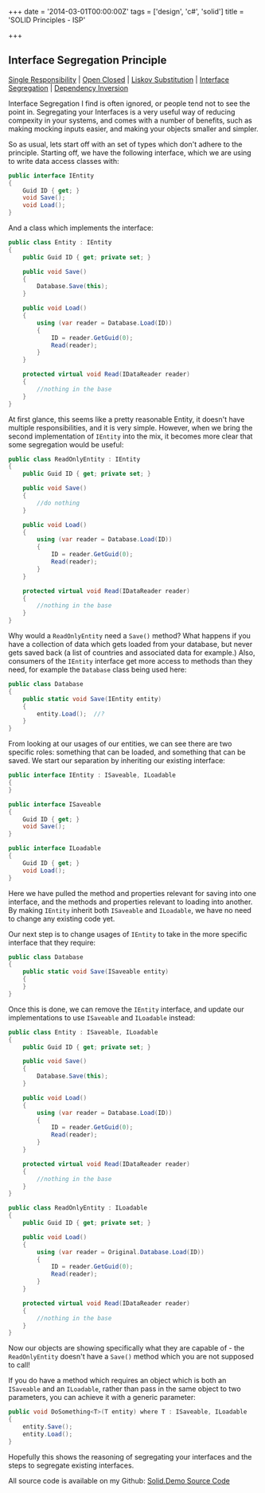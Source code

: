 +++
date = '2014-03-01T00:00:00Z'
tags = ['design', 'c#', 'solid']
title = 'SOLID Principles - ISP'

+++

## Interface Segregation Principle

[Single Responsibility][blog-solid-srp] | [Open Closed][blog-solid-ocp] | [Liskov Substitution][blog-solid-lsp] | [Interface Segregation][blog-solid-isp] | [Dependency Inversion][blog-solid-dip]

Interface Segregation I find is often ignored, or people tend not to see the point in.  Segregating your Interfaces is a very useful way of reducing compexity in your systems, and comes with a number of benefits, such as making mocking inputs easier, and making your objects smaller and simpler.

So as usual, lets start off with an set of types which don't adhere to the principle.  Starting off, we have the following interface, which we are using to write data access classes with:

```csharp
public interface IEntity
{
	Guid ID { get; }
	void Save();
	void Load();
}
```

And a class which implements the interface:

```csharp
public class Entity : IEntity
{
	public Guid ID { get; private set; }

	public void Save()
	{
		Database.Save(this);
	}

	public void Load()
	{
		using (var reader = Database.Load(ID))
		{
			ID = reader.GetGuid(0);
			Read(reader);
		}
	}

	protected virtual void Read(IDataReader reader)
	{
		//nothing in the base
	}
}
```

At first glance, this seems like a pretty reasonable Entity, it doesn't have multiple responsibilities, and it is very simple. However, when we bring the second implementation of `IEntity` into the mix, it becomes more clear that some segregation would be useful:

```csharp
public class ReadOnlyEntity : IEntity
{
	public Guid ID { get; private set; }

	public void Save()
	{
		//do nothing
	}

	public void Load()
	{
		using (var reader = Database.Load(ID))
		{
			ID = reader.GetGuid(0);
			Read(reader);
		}
	}

	protected virtual void Read(IDataReader reader)
	{
		//nothing in the base
	}
}
```

Why would a `ReadOnlyEntity` need a `Save()` method? What happens if you have a collection of data which gets loaded from your database, but never gets saved back (a list of countries and associated data for example.)  Also, consumers of the `IEntity` interface get more access to methods than they need, for example the `Database` class being used here:

```csharp
public class Database
{
	public static void Save(IEntity entity)
	{
		entity.Load();	//?
	}
}
```

From looking at our usages of our entities, we can see there are two specific roles: something that can be loaded, and something that can be saved.  We start our separation by inheriting our existing interface:

```csharp
public interface IEntity : ISaveable, ILoadable
{
}

public interface ISaveable
{
	Guid ID { get; }
	void Save();
}

public interface ILoadable
{
	Guid ID { get; }
	void Load();
}
```

Here we have pulled the method and properties relevant for saving into one interface, and the methods and properties relevant to loading into another.  By making `IEntity` inherit both `ISaveable` and `ILoadable`, we have no need to change any existing code yet.

Our next step is to change usages of `IEntity` to take in the more specific interface that they require:

```csharp
public class Database
{
	public static void Save(ISaveable entity)
	{
	}
}
```

Once this is done, we can remove the `IEntity` interface, and update our implementations to use `ISaveable` and `ILoadable` instead:

```csharp
public class Entity : ISaveable, ILoadable
{
	public Guid ID { get; private set; }

	public void Save()
	{
		Database.Save(this);
	}

	public void Load()
	{
		using (var reader = Database.Load(ID))
		{
			ID = reader.GetGuid(0);
			Read(reader);
		}
	}

	protected virtual void Read(IDataReader reader)
	{
		//nothing in the base
	}
}

public class ReadOnlyEntity : ILoadable
{
	public Guid ID { get; private set; }

	public void Load()
	{
		using (var reader = Original.Database.Load(ID))
		{
			ID = reader.GetGuid(0);
			Read(reader);
		}
	}

	protected virtual void Read(IDataReader reader)
	{
		//nothing in the base
	}
}
```

Now our objects are showing specifically what they are capable of - the `ReadOnlyEntity` doesn't have a `Save()` method which you are not supposed to call!

If you do have a method which requires an object which is both an `ISaveable` and an `ILoadable`, rather than pass in the same object to two parameters, you can achieve it with a generic parameter:

```csharp
public void DoSomething<T>(T entity) where T : ISaveable, ILoadable
{
	entity.Save();
	entity.Load();
}
```

Hopefully this shows the reasoning of segregating your interfaces and the steps to segregate existing interfaces.

All source code is available on my Github: [Solid.Demo Source Code][solid-demo-repo]

[blog-solid-srp]: http://andydote.co.uk/solid-principles-srp
[blog-solid-ocp]: http://andydote.co.uk/solid-principles-ocp
[blog-solid-lsp]: http://andydote.co.uk/solid-principles-lsp
[blog-solid-isp]: http://andydote.co.uk/solid-principles-isp
[blog-solid-dip]: http://andydote.co.uk/solid-principles-dip
[solid-demo-repo]: https://github.com/Pondidum/Solid.Demo
